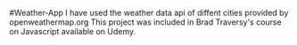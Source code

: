 #Weather-App
I have used the weather data api of diffent cities provided by openweathermap.org
This project was included in Brad Traversy's course on Javascript available on Udemy.